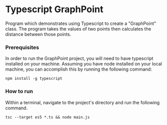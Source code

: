 # Typescript GraphPoint
Program which demonstrates using Typescript to create a "GraphPoint" class.  The program takes the values of two points then calculates the distance between those points.

### Prerequisites
In order to run the GraphPoint project, you will need to have typescript installed on your machine.  Assuming you have node installed on your local machine, you can accomplish this by running the following command:
```
npm install -g typescript
```

### How to run
Within a terminal, navigate to the project's directory and run the following command.
```
tsc --target es5 *.ts && node main.js
```